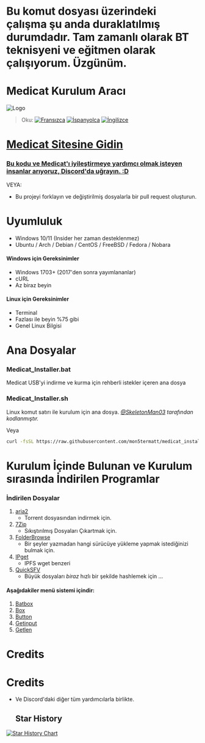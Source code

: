 # Bu komut dosyası üzerindeki çalışma şu anda duraklatılmış durumdadır. Tam zamanlı olarak BT teknisyeni ve eğitmen olarak çalışıyorum. Üzgünüm.

# Medicat Kurulum Aracı

![Logo](icon.png)

> Oku: [![Fransızca](https://img.shields.io/badge/Frans%C4%B1zca-blue)](README.FR.md) [![İspanyolca](https://img.shields.io/badge/%C4%B0spanyolca-blue)](README.ES.md) [![İngilizce](https://img.shields.io/badge/%C4%B0ngilizce-blue)](README.md)

# [Medicat Sitesine Gidin](https://medicatusb.com/)

### [Bu kodu ve Medicat'ı iyileştirmeye yardımcı olmak isteyen insanlar arıyoruz, Discord'da uğrayın. :D](https://url.medicatusb.com/discord)

VEYA:

* Bu projeyi forklayın ve değiştirilmiş dosyalarla bir pull request oluşturun.


# Uyumluluk
* Windows 10/11 (Insider her zaman desteklenmez)
* Ubuntu / Arch / Debian / CentOS / FreeBSD / Fedora / Nobara

#### Windows için Gereksinimler
* Windows 1703+ (2017'den sonra yayımlananlar)
* cURL
* Az biraz beyin

#### Linux için Gereksinimler
* Terminal
* Fazlası ile beyin %75 gibi
* Genel Linux Bilgisi

# Ana Dosyalar
### Medicat_Installer.bat
Medicat USB'yi indirme ve kurma için rehberli istekler içeren ana dosya

### Medicat_Installer.sh
Linux komut satırı ile kurulum için ana dosya.
*[@SkeletonMan03](https://github.com/SkeletonMan03) tarafından kodlanmıştır.*

Veya 

```bash
curl -fsSL https://raw.githubusercontent.com/mon5termatt/medicat_installer/refs/heads/main/Medicat_Installer.sh | bash
```

# Kurulum İçinde Bulunan ve Kurulum sırasında İndirilen Programlar

  ### İndirilen Dosyalar
  
  1. [aria2](https://github.com/aria2/aria2)
      * Torrent dosyasından indirmek için.
  2. [7Zip](https://www.7-zip.org/)
      * Sıkıştırılmış Dosyaları Çıkartmak için.
  3. [FolderBrowse](https://github.com/TheBATeam/FolderBrowse-by-Fatih-Kodak)
      * Bir şeyler yazmadan hangi sürücüye yükleme yapmak istediğinizi bulmak için.
  4. [IPget](https://github.com/ipfs/ipget)
      * IPFS wget benzeri
  5. [QuickSFV](http://www.quicksfv.org/)
      * Büyük dosyaları *biraz* hızlı bir şekilde hashlemek için ...
      
      
 #### Aşağıdakiler menü sistemi içindir:
  1. [Batbox](https://github.com/TheBATeam/BATBOX-An-Awesome-Batch-Plugin)
  2. [Box](https://github.com/TheBATeam/Box-Function-2.0)
  3. [Button](https://github.com/TheBATeam/Button-Function-2.0-by-Kvc)
  4. [Getinput](https://github.com/TheBATeam/GetInput-By-Aacini)
  5. [Getlen](https://github.com/TheBATeam/Getlen-Function-2.0-by-Kvc)

# Credits

# Credits
<!-- readme: contributors -start -->
<!-- readme: contributors -end -->
* Ve Discord'daki diğer tüm yardımcılarla birlikte.

  ## Star History

<a href="https://star-history.com/#mon5termatt/medicat_installer&Date">
 <picture>
   <source media="(prefers-color-scheme: dark)" srcset="https://api.star-history.com/svg?repos=mon5termatt/medicat_installer&type=Date&theme=dark" />
   <source media="(prefers-color-scheme: light)" srcset="https://api.star-history.com/svg?repos=mon5termatt/medicat_installer&type=Date" />
   <img alt="Star History Chart" src="https://api.star-history.com/svg?repos=mon5termatt/medicat_installer&type=Date" />
 </picture>
</a>


